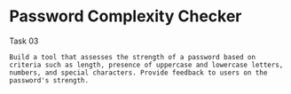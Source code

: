 # Password Complexity Checker
Task 03

    Build a tool that assesses the strength of a password based on criteria such as length, presence of uppercase and lowercase letters, numbers, and special characters. Provide feedback to users on the password's strength.
